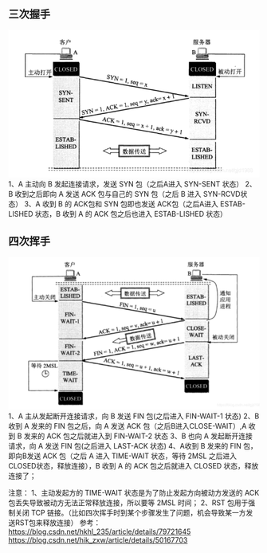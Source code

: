 ## 三次握手

![file://c:\users\baoyon~1\appdata\local\temp\tmp7stcwu\1.png](TCP的链接和释放.assets/1.png)
1、A 主动向 B 发起连接请求，发送 SYN 包（之后A进入 SYN-SENT 状态）
2、B 收到之后即向 A 发送 ACK 包与自己的 SYN 包（之后 B 进入 SYN-RCVD状态）
3、A 收到 B 的 ACK包和 SYN 包即也发送 ACK包（之后A进入 ESTAB-LISHED 状态，B 收到 A 的 ACK 包之后也进入 ESTAB-LISHED 状态）



## 四次挥手

![file://c:\users\baoyon~1\appdata\local\temp\tmp7stcwu\2.png](TCP的链接和释放.assets/2.png)
1、A 主从发起断开连接请求，向 B 发送 FIN 包(之后进入 FIN-WAIT-1 状态)
2、B 收到 A 发来的 FIN 包之后，向 A 发送 ACK 包（之后B进入CLOSE-WAIT）,A 收到 B 发来的 ACK 包之后就进入到 FIN-WAIT-2 状态
3、B 也向 A 发起断开连接请求，向 A 发送 FIN 包(之后进入 LAST-ACK 状态)
4、A收到 B 发来的 FIN 包，即向B发送 ACK 包（之后 A 进入 TIME-WAIT 状态，等待 2MSL 之后进入 CLOSED状态，释放连接），B 收到 A 的 ACK 包之后就进入 CLOSED 状态，释放连接了；

注意：
1、主动发起方的 TIME-WAIT 状态是为了防止发起方向被动方发送的 ACK 包丢失导致被动方无法正常释放连接，所以要等 2MSL 时间；
2、RST 包用于强制关闭 TCP 链接。（比如四次挥手时到某个步骤发生了问题，机会导致某一方发送RST包来释放连接）
参考：
https://blog.csdn.net/hkhl_235/article/details/79721645
https://blog.csdn.net/hik_zxw/article/details/50167703